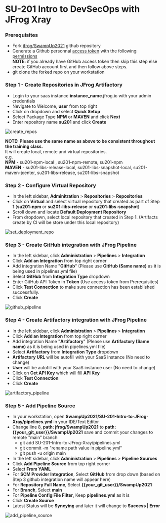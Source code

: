 # SU-201 Intro to DevSecOps with JFrog Xray

### Prerequisites 

- Fork [jfrog/SwampUp2021](https://github.com/jfrog/SwampUp2021) github repository
- Generate a Github personnal [access token](https://docs.github.com/en/github/authenticating-to-github/keeping-your-account-and-data-secure/creating-a-personal-access-token) with the following [permissions](https://www.jfrog.com/confluence/display/JFROG/GitHub+Integration) <br/>
**NOTE**: if you already have GitHub access token then skip this step else create GitHub account first and then follow above steps.
- git clone the forked repo on your workstation

### Step 1 - Create Repositories in JFrog Artifactory

- Login to your saas instance **instance_name**.jfrog.io with  your admin credentials
- Nevigate to Welcome, **user** from top right
- Click on dropdown and select **Quick Setup**
- Select Package Type **NPM** or **MAVEN** and click **Next**
- Enter repository name **su201** and click **Create**

![create_repos](https://user-images.githubusercontent.com/7561138/117177841-4f254e80-ad86-11eb-8184-20ffbe5c7af9.gif)

**NOTE: Please use the same name as above to be consistent throughout the training class.** <br/> 
It will create local, remote and virtual repositories.<br/> 
e.g. <br/> 
**NPM** - su201-npm-local , su201-npm-remote, su201-npm <br/> 
**MAVEN** - su201-libs-release-local, su201-libs-snapshot-local, su201-maven-jcenter, su201-libs-release, su201-libs-snapshot<br/> 


### Step 2 - Configure Virtual Repository

- In the left sidebar, **Adminitration** > **Repositories** > **Repositories**
- Click on **Virtual** and select virtual repository that created as part of Step 1 (**su201-npm** or **su201-libs-release** or **su201-libs-snapshot**)
- Scroll down and locate **Default Deployment Repository**
- From dropdown, select local repository that created in Step 1. (Artifacts create by CI will be store under this local repository)

![set_deployment_repo](https://user-images.githubusercontent.com/7561138/117177860-53516c00-ad86-11eb-905f-31128c8e164d.gif)


### Step 3 - Create GitHub integration with JFrog Pipeline

- In the left sidebar, click **Administration** > **Pipelines** > **Integration**
- Click **Add an Integration** from top right corner
- Add integration Name "**GitHub**" (Please use **GitHub (Same name)** as it is being used in pipelines.yml file)
- Select **GitHub** from **Integration Type** dropdown
- Enter GitHub API Token in **Token** (Use access token from Prerequisites)
- Click **Test Connection** to make sure connection has been established successfully. 
- Click **Create**

![github_pipeline](https://user-images.githubusercontent.com/7561138/117182982-dd500380-ad8b-11eb-919d-9b051158bd1a.gif)

### Step 4 - Create Artifactory integration with JFrog Pipeline

- In the left sidebar, click **Administration** > **Pipelines** > **Integration**
- Click **Add an Integration** from top right corner
- Add integration Name "**Artifactory**" (Please use **Artifactory (Same name)** as it is being used in pipelines.yml file)
- Select **Artifactory** from **Integration Type** dropdown
- **Artifactory URL** will be autofill with your SaaS instance (No need to change)
- **User** will be autofill with your SaaS instance user (No need to change)
- Click on **Get API Key** which will fill **API Key** 
- Click **Test Connection** 
- Click **Create**

![artifactory_pipeline](https://user-images.githubusercontent.com/7561138/117183054-f658b480-ad8b-11eb-9e9a-c07e3a415cbd.gif)

### Step 5 - Add Pipeline Source

- In your workstation, open **SwampUp2021/SU-201-Intro-to-JFrog-Xray/pipelines.yml** in your IDE/Text Editor
- Change line 8, **path: jfrog/SwampUp2021** to **path: {{your_git_user}}/SwampUp2021** save and commit your changes to remote "main" branch
  - git add SU-201-Intro-to-JFrog-Xray/pipelines.yml
  - git commit -m "rename path value in pipeline.yml"
  - git push -u origin main
- In the left sidebar, click **Administration** > **Pipelines** > **Pipeline Sources**
- Click **Add Pipeline Source** from top right corner
- Select **From YAML** 
- For **SCM Provider Integration**, Select **GitHub** from drop down  (based on Step 3 github integration name will appear here)
- For **Repository Full Name**, Select **{{your_git_user}}/SwampUp2021** 
- For **Branch**, Select **main**  
- For **Pipeline Config File Filter**, Keep **pipelines.yml** as it is 
- Click **Create Source**
- Latest Status will be **Syncying** and later it will change to **Success | Error**  

![add_pipeline_source](https://user-images.githubusercontent.com/7561138/117591177-094eea00-b0e8-11eb-9c50-7b3266dc30c6.gif)
